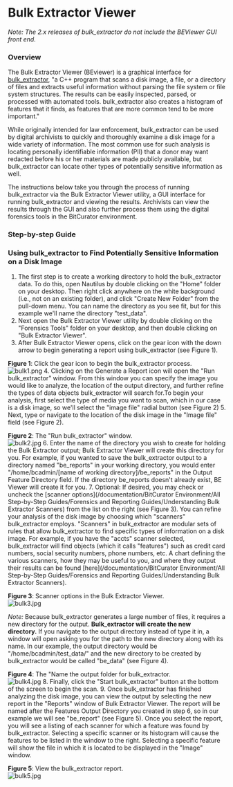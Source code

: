 Bulk Extractor Viewer
=====================

*Note: The 2.x releases of bulk_extractor do not include the BEViewer GUI front end.*

### Overview

The Bulk Extractor Viewer (BEviewer) is a graphical interface for [bulk\_extractor](https://forensics.wiki/bulk_extractor/), "a C++ program that scans a disk image, a file, or a directory of files and extracts useful information without parsing the file system or file system structures. The results can be easily inspected, parsed, or processed with automated tools. bulk\_extractor also creates a histogram of features that it finds, as features that are more common tend to be more important."

While originally intended for law enforcement, bulk\_extractor can be used by digital archivists to quickly and thoroughly examine a disk image for a wide variety of information. The most common use for such analysis is locating personally identifiable information (PII) that a donor may want redacted before his or her materials are made publicly available, but bulk\_extractor can locate other types of potentially sensitive information as well.

The instructions below take you through the process of running bulk\_extractor via the Bulk Extractor Viewer utility, a GUI interface for running bulk\_extractor and viewing the results. Archivists can view the results through the GUI and also further process them using the digital forensics tools in the BitCurator environment.

### Step-by-step Guide

### Using bulk\_extractor to Find Potentially Sensitive Information on a Disk Image

1. The first step is to create a working directory to hold the bulk\_extractor data. To do this, open Nautilus by double clicking on the "Home" folder on your desktop. Then right click anywhere on the white background (i.e., not on an existing folder), and click "Create New Folder" from the pull-down menu. You can name the directory as you see fit, but for this example we'll name the directory "test\_data".
2. Next open the Bulk Extractor Viewer utility by double clicking on the "Forensics Tools" folder on your desktop, and then double clicking on "Bulk Extractor Viewer".
3. After Bulk Extractor Viewer opens, click on the gear icon with the down arrow to begin generating a report using bulk\_extractor (see Figure 1).  
  
**Figure 1**: Click the gear icon to begin the bulk\_extractor process.  
![bulk1.png](attachments/bulk1.png)
4. Clicking on the Generate a Report icon will open the "Run bulk\_extractor" window. From this window you can specify the image you would like to analyze, the location of the output directory, and further refine the types of data objects bulk\_extractor will search for.To begin your analysis, first select the type of media you want to scan, which in our case is a disk image, so we'll select the "image file" radial button (see Figure 2)
5. Next, type or navigate to the location of the disk image in the "Image file" field (see Figure 2).  
  
**Figure 2**: The "Run bulk\_extractor" window.  
![bulk2.jpg](attachments/bulk2.jpg)
6. Enter the name of the directory you wish to create for holding the Bulk Extractor output; Bulk Extractor Viewer will create this directory for you. For example, if you wanted to save the bulk\_extractor output to a directory named "be\_reports" in your working directory, you would enter "/home/bcadmin/[name of working directory]/be\_reports" in the Output Feature Directory field. If the directory be\_reports doesn't already exist, BE Viewer will create it for you.
7. Optional: If desired, you may check or uncheck the [scanner options](/documentation/BitCurator Environment/All Step-by-Step Guides/Forensics and Reporting Guides/Understanding Bulk Extractor Scanners) from the list on the right (see Figure 3). You can refine your analysis of the disk image by choosing which "scanners" bulk\_extractor employs. "Scanners" in bulk\_extractor are modular sets of rules that allow bulk\_extractor to find specific types of information on a disk image. For example, if you have the "accts" scanner selected, bulk\_extractor will find objects (which it calls "features") such as credit card numbers, social security numbers, phone numbers, etc. A chart defining the various scanners, how they may be useful to you, and where they output their results can be found [here](/documentation/BitCurator Environment/All Step-by-Step Guides/Forensics and Reporting Guides/Understanding Bulk Extractor Scanners).  
  
**Figure 3**: Scanner options in the Bulk Extractor Viewer.  
![bulk3.jpg](attachments/bulk3.jpg)

*Note:* Because bulk\_extractor generates a large number of files, it requires a new directory for the output. **Bulk\_extractor will create the new directory.** If you navigate to the output directory instead of type it in, a window will open asking you for the path to the new directory along with its name. In our example, the output directory would be "/home/bcadmin/test\_data/" and the new directory to be created by bulk\_extractor would be called "be\_data" (see Figure 4).

**Figure 4**: The "Name the output folder for bulk\_extractor.  
![bulk4.jpg](attachments/bulk4.jpg)
8. Finally, click the "Start bulk\_extractor" button at the bottom of the screen to begin the scan.
9. Once bulk\_extractor has finished analyzing the disk image, you can view the output by selecting the new report in the "Reports" window of Bulk Extractor Viewer. The report will be named after the Features Output Directory you created in step 6, so in our example we will see "be\_report" (see Figure 5). Once you select the report, you will see a listing of each scanner for which a feature was found by bulk\_extractor. Selecting a specific scanner or its histogram will cause the features to be listed in the window to the right. Selecting a specific feature will show the file in which it is located to be displayed in the "Image" window.  
  
**Figure 5**: View the bulk\_extractor report.  
![bulk5.jpg](attachments/bulk5.jpg)









